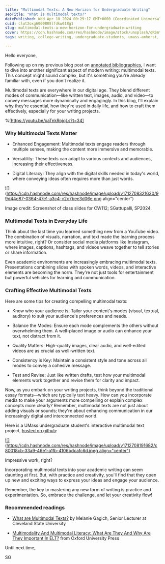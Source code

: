 ```yaml
---
title: "Multimodal Texts: A New Horizon for Undergraduate Writing"
seoTitle: "What is multimodal texts?"
datePublished: Wed Apr 10 2024 00:29:17 GMT+0000 (Coordinated Universal Time)
cuid: clut2oxg6000808lfdkw618g1
slug: multimodal-texts-a-new-horizon-for-undergraduate-writing
cover: https://cdn.hashnode.com/res/hashnode/image/stock/unsplash/qRSntl3zxEk/upload/d488c12123ca5730725bffe2f895ae1b.jpeg
tags: writing, college-writing, undergraduate-students, umass-amherst, multimodal-texts

---
```


Hello everyone,

Following up on my previous blog post on [annotated bibliographies](https://cultureos.hashnode.dev/how-to-annotated-bibliography), I want to dive into another significant aspect of modern writing: multimodal texts. This concept might sound complex, but it's something you're already familiar with, even if you don't realize it.

Multimodal texts are everywhere in our digital age. They blend different modes of communication––like written text, images, audio, and video––to convey messages more dynamically and engagingly. In this blog, I'll explain why they're essential, how they're used in daily life, and how to craft them effectively, especially for your writing projects.

%[https://youtu.be/xaTnkRojqLs?t=34] 

### Why Multimodal Texts Matter

* Enhanced Engagement: Multimodal texts engage readers through multiple senses, making the content more immersive and memorable.
    
* Versatility: These texts can adapt to various contexts and audiences, increasing their effectiveness.
    
* Digital Literacy: They align with the digital skills needed in today's world, where conveying ideas often requires more than just words.
    

![](https://cdn.hashnode.com/res/hashnode/image/upload/v1712708321630/99d44e87-0364-47e1-a3c4-c2c7bee3d06e.png align="center")

Image credit: Screenshot of class slides for CW112; SGattupalli, SP2024.

### Multimodal Texts in Everyday Life

Think about the last time you learned something new from a YouTube video. The combination of visuals, narration, and text made the learning process more intuitive, right? Or consider social media platforms like Instagram, where images, captions, hashtags, and videos weave together to tell stories or share information.

Even academic environments are increasingly embracing multimodal texts. Presentations combining slides with spoken words, videos, and interactive elements are becoming the norm. They're not just tools for entertainment but powerful vehicles for learning and communication.

### Crafting Effective Multimodal Texts

Here are some tips for creating compelling multimodal texts:

* Know who your audience is: Tailor your content's modes (visual, textual, auditory) to suit your audience's preferences and needs.
    
* Balance the Modes: Ensure each mode complements the others without overwhelming them. A well-placed image or audio can enhance your text, not distract from it.
    
* Quality Matters: High-quality images, clear audio, and well-edited videos are as crucial as well-written text.
    
* Consistency is Key: Maintain a consistent style and tone across all modes to convey a cohesive message.
    
* Test and Revise: Just like written drafts, test how your multimodal elements work together and revise them for clarity and impact.
    

Now, as you embark on your writing projects, think beyond the traditional essay formats––which are typically text heavy. How can you incorporate media to make your arguments more compelling or explain complex concepts more clearly? Remember, multimodal texts are not just about adding visuals or sounds; they're about enhancing communication in our increasingly digital and interconnected world.

Here is a UMass undergraduate student's interactive multimodal text project, [hosted on github](https://umassengwri112.github.io/biomimicry/):

[![](https://cdn.hashnode.com/res/hashnode/image/upload/v1712708191682/c80018cb-33a9-46e1-a1fb-4106bdcafc6d.jpeg align="center")](https://umassengwri112.github.io/biomimicry/)

Impressive work, right?

Incorporating multimodal texts into your academic writing can seem daunting at first. But, with practice and creativity, you'll find that they open up new and exciting ways to express your ideas and engage your audience.

Remember, the key to mastering any new form of writing is practice and experimentation. So, embrace the challenge, and let your creativity flow!

### Recommended readings

* [What are Multimodal Texts?](https://pressbooks.ulib.csuohio.edu/csu-fyw-rhetoric/chapter/7-2-what-is-multimodality/) by Melanie Gagich, Senior Lecturer at Cleveland State University
    
* [Multimodality And Multimodal Literacy: What Are They And Why Are They Important In ELT?](https://teachingenglishwithoxford.oup.com/2023/11/16/multimodality-and-multimodal-literacy-elt/) from Oxford University Press
    

Until next time,

SG